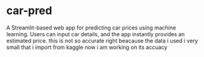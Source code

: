 # car-pred

A Streamlit-based web app for predicting car prices using machine learning. Users can input car details, and the app instantly provides an estimated price. this is not so accurate right  beacause the data i used i very small that i import from kaggle now i am working on its accuacy 
